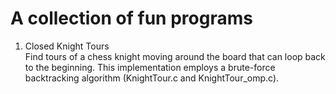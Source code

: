 # A collection of fun programs

1. Closed Knight Tours \
   Find tours of a chess knight moving around the board that can loop back to the beginning. This implementation employs a brute-force backtracking algorithm (KnightTour.c and KnightTour_omp.c).
